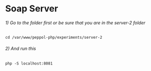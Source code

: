 # Soap Server

###### 1) Go to the folder first or be sure that you are in the server-2 folder
````
cd /var/www/peppol-php/experiments/server-2
````

###### 2) And run this

````
php -S localhost:8081
````
